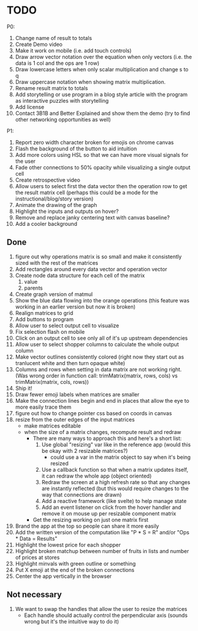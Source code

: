 # TODO
P0:
1. Change name of result to totals
1. Create Demo video
1. Make it work on mobile (i.e. add touch controls)
1. Draw arrow vector notation over the equation when only vectors (i.e. the data is 1 col and the ops are 1 row)
1. Draw lowercase letters when only scalar multiplication and change s to q
1. Draw uppercase notation when showing matrix multiplication.
1. Rename result matrix to totals
1. Add storytelling or use program in a blog style article with the program as interactive puzzles with storytelling
1. Add license
1. Contact 3B1B and Better Explained and show them the demo (try to find other networking opportunities as well)

P1:
1. Report zero width character broken for emojis on chrome canvas
1. Flash the background of the button to aid intuition
1. Add more colors using HSL so that we can have more visual signals for the user
1. Fade other connections to 50% opacity while visualizing a single output cell
1. Create retrospective video
1. Allow users to select first the data vector then the operation row to get the result matrix cell (perhaps this could be a mode for the instructional/blog/story version)
1. Animate the drawing of the graph
1. Highlight the inputs and outputs on hover?
1. Remove and replace janky centering text with canvas baseline?
1. Add a cooler background

## Done
1. figure out why operations matrix is so small and make it consistently sized with the rest of the matrices
1. Add rectangles around every data vector and operation vector
1. Create node data structure for each cell of the matrix
    1. value
    1. parents
1. Create graph version of matmul
1. Show the blue data flowing into the orange operations (this feature was working in an earlier version but now it is broken)
1. Realign matrices to grid
1. Add buttons to program
1. Allow user to select output cell to visualize
1. Fix selection flash on mobile
1. Click on an output cell to see only all of it's up upstream dependencies
1. Allow user to select shopper columns to calculate the whole output column
1. Make vector outlines consistently colored (right now they start out as tranlucent white and then turn opaque white)
1. Columns and rows when setting in data matrix are not working right. (Was wrong order in function call: trimMatrix(matrix, rows, cols) vs trimMatrix(matrix, cols, rows))
1. Ship it!
1. Draw fewer emoji labels when matrices are smaller
1. Make the connection lines begin and end in places that allow the eye to more easily trace them
1. figure out how to change pointer css based on coords in canvas
1. resize from the outer edges of the input matrices
    - make matrices editable
    - when the size of a matrix changes, recompute result and redraw
        - There are many ways to approach this and here's a short list:
            1. Use global "resizing" var like in the reference app (would this be okay with 2 resizable matrices?)
                - could use a var in the matrix object to say when it's being resized
            1. Use a callback function so that when a matrix updates itself, it can redraw the whole app (object oriented)
            1. Redraw the screen at a high refresh rate so that any changes are instantly reflected (but this would require changes to the way that connections are drawn)
            1. Add a reactive framework (like svelte) to help manage state
            1. Add an event listener on click from the hover handler and remove it on mouse up per resizable component matrix
        - Get the resizing working on just one matrix first
1. Brand the app at the top so people can share it more easily
1. Add the written version of the computation like "P * S = R" and/or "Ops * Data = Results"
1. Highlight the lowest price for each shopper
1. Highlight broken matchup between number of fruits in lists and number of prices at stores
1. Highlight minvals with green outline or something
1. Put X emoji at the end of the broken connections
1. Center the app vertically in the browser

## Not necessary
1. We want to swap the handles that allow the user to resize the matrices
    - Each handle should actually control the perpendicular axis (sounds wrong but it's the intuitive way to do it)